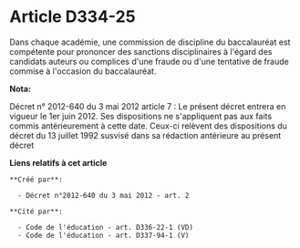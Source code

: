 # Article D334-25

Dans chaque académie, une commission de discipline du baccalauréat est compétente pour prononcer des sanctions disciplinaires
à l'égard des candidats auteurs ou complices d'une fraude ou d'une tentative de fraude commise à l'occasion du baccalauréat.

**Nota:**

Décret n° 2012-640 du 3 mai 2012 article 7 : Le présent décret entrera en vigueur le 1er juin 2012. Ses dispositions ne
s'appliquent pas aux faits commis antérieurement à cette date. Ceux-ci relèvent des dispositions du décret du 13 juillet 1992
susvisé dans sa rédaction antérieure au présent décret

**Liens relatifs à cet article**

	**Créé par**:

	  - Décret n°2012-640 du 3 mai 2012 - art. 2

	**Cité par**:

	  - Code de l'éducation - art. D336-22-1 (VD)
	  - Code de l'éducation - art. D337-94-1 (V)
